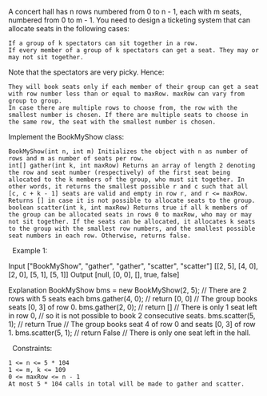 A concert hall has n rows numbered from 0 to n - 1, each with m seats, numbered from 0 to m - 1. You need to design a ticketing system that can allocate seats in the following cases:


	If a group of k spectators can sit together in a row.
	If every member of a group of k spectators can get a seat. They may or may not sit together.


Note that the spectators are very picky. Hence:


	They will book seats only if each member of their group can get a seat with row number less than or equal to maxRow. maxRow can vary from group to group.
	In case there are multiple rows to choose from, the row with the smallest number is chosen. If there are multiple seats to choose in the same row, the seat with the smallest number is chosen.


Implement the BookMyShow class:


	BookMyShow(int n, int m) Initializes the object with n as number of rows and m as number of seats per row.
	int[] gather(int k, int maxRow) Returns an array of length 2 denoting the row and seat number (respectively) of the first seat being allocated to the k members of the group, who must sit together. In other words, it returns the smallest possible r and c such that all [c, c + k - 1] seats are valid and empty in row r, and r <= maxRow. Returns [] in case it is not possible to allocate seats to the group.
	boolean scatter(int k, int maxRow) Returns true if all k members of the group can be allocated seats in rows 0 to maxRow, who may or may not sit together. If the seats can be allocated, it allocates k seats to the group with the smallest row numbers, and the smallest possible seat numbers in each row. Otherwise, returns false.


 
Example 1:

Input
["BookMyShow", "gather", "gather", "scatter", "scatter"]
[[2, 5], [4, 0], [2, 0], [5, 1], [5, 1]]
Output
[null, [0, 0], [], true, false]

Explanation
BookMyShow bms = new BookMyShow(2, 5); // There are 2 rows with 5 seats each 
bms.gather(4, 0); // return [0, 0]
                  // The group books seats [0, 3] of row 0. 
bms.gather(2, 0); // return []
                  // There is only 1 seat left in row 0,
                  // so it is not possible to book 2 consecutive seats. 
bms.scatter(5, 1); // return True
                   // The group books seat 4 of row 0 and seats [0, 3] of row 1. 
bms.scatter(5, 1); // return False
                   // There is only one seat left in the hall.


 
Constraints:


	1 <= n <= 5 * 104
	1 <= m, k <= 109
	0 <= maxRow <= n - 1
	At most 5 * 104 calls in total will be made to gather and scatter.

